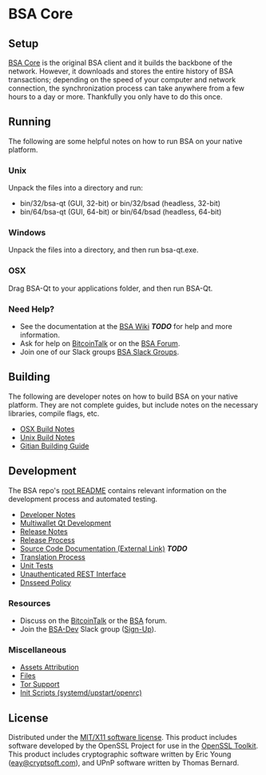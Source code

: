 BSA Core
=====================

Setup
---------------------
[BSA Core](http://bsa.org/wallet) is the original BSA client and it builds the backbone of the network. However, it downloads and stores the entire history of BSA transactions; depending on the speed of your computer and network connection, the synchronization process can take anywhere from a few hours to a day or more. Thankfully you only have to do this once.

Running
---------------------
The following are some helpful notes on how to run BSA on your native platform.

### Unix

Unpack the files into a directory and run:

- bin/32/bsa-qt (GUI, 32-bit) or bin/32/bsad (headless, 32-bit)
- bin/64/bsa-qt (GUI, 64-bit) or bin/64/bsad (headless, 64-bit)

### Windows

Unpack the files into a directory, and then run bsa-qt.exe.

### OSX

Drag BSA-Qt to your applications folder, and then run BSA-Qt.

### Need Help?

* See the documentation at the [BSA Wiki](https://en.bitcoin.it/wiki/Main_Page) ***TODO***
for help and more information.
* Ask for help on [BitcoinTalk](https://bitcointalk.org/index.php?topic=1262920.0) or on the [BSA Forum](http://forum.bsa.org/).
* Join one of our Slack groups [BSA Slack Groups](https://bsa.org/slack-logins/).

Building
---------------------
The following are developer notes on how to build BSA on your native platform. They are not complete guides, but include notes on the necessary libraries, compile flags, etc.

- [OSX Build Notes](build-osx.md)
- [Unix Build Notes](build-unix.md)
- [Gitian Building Guide](gitian-building.md)

Development
---------------------
The BSA repo's [root README](https://github.com/cryptofugu/BSA/blob/master/README.md) contains relevant information on the development process and automated testing.

- [Developer Notes](developer-notes.md)
- [Multiwallet Qt Development](multiwallet-qt.md)
- [Release Notes](release-notes.md)
- [Release Process](release-process.md)
- [Source Code Documentation (External Link)](https://dev.visucore.com/bitcoin/doxygen/) ***TODO***
- [Translation Process](translation_process.md)
- [Unit Tests](unit-tests.md)
- [Unauthenticated REST Interface](REST-interface.md)
- [Dnsseed Policy](dnsseed-policy.md)

### Resources

* Discuss on the [BitcoinTalk](https://bitcointalk.org/index.php?topic=1262920.0) or the [BSA](http://forum.bsa.org/) forum.
* Join the [BSA-Dev](https://bsa-dev.slack.com/) Slack group ([Sign-Up](https://bsa-dev.herokuapp.com/)).

### Miscellaneous
- [Assets Attribution](assets-attribution.md)
- [Files](files.md)
- [Tor Support](tor.md)
- [Init Scripts (systemd/upstart/openrc)](init.md)

License
---------------------
Distributed under the [MIT/X11 software license](http://www.opensource.org/licenses/mit-license.php).
This product includes software developed by the OpenSSL Project for use in the [OpenSSL Toolkit](https://www.openssl.org/). This product includes
cryptographic software written by Eric Young ([eay@cryptsoft.com](mailto:eay@cryptsoft.com)), and UPnP software written by Thomas Bernard.
